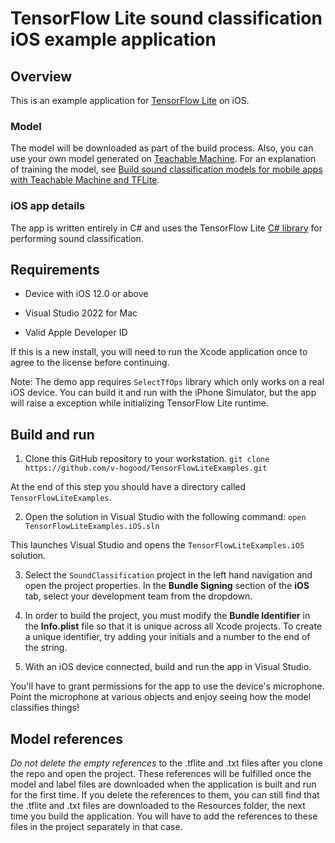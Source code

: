 # TensorFlow Lite sound classification iOS example application

## Overview

This is an example application for [TensorFlow Lite](https://tensorflow.org/lite)
on iOS.

### Model

The model will be downloaded as part of the build process. Also, you can use
your own model generated on
[Teachable Machine](https://teachablemachine.withgoogle.com/train/audio). For an
explanation of training the model, see [Build sound classification models for
mobile apps with Teachable Machine and
TFLite](https://blog.tensorflow.org/2020/12/build-sound-classification-models-for-mobile-apps-with-teachable-machine-and-tflite.html).

### iOS app details

The app is written entirely in C# and uses the TensorFlow Lite
[C# library](https://github.com/v-hogood/TensorFlowLiteSupport/tree/main/TensorFlowLite)
for performing sound classification.

## Requirements

*   Device with iOS 12.0 or above

*   Visual Studio 2022 for Mac

*   Valid Apple Developer ID

If this is a new install, you will need to run the Xcode application once to
agree to the license before continuing.

Note:
The demo app requires `SelectTfOps` library which only works on a real iOS
device. You can build it and run with the iPhone Simulator, but the app will
raise a exception while initializing TensorFlow Lite runtime.

## Build and run

1.  Clone this GitHub repository to your workstation. `git clone
    https://github.com/v-hogood/TensorFlowLiteExamples.git`

At the end of this step you should have a directory called
`TensorFlowLiteExamples`.

2.  Open the solution in Visual Studio with the following command: `open
    TensorFlowLiteExamples.iOS.sln`

This launches Visual Studio and opens the `TensorFlowLiteExamples.iOS` solution.

3.  Select the `SoundClassification` project in the left hand navigation and open
    the project properties. In the **Bundle Signing** section of the **iOS**
    tab, select your development team from the dropdown.

4.  In order to build the project, you must modify the **Bundle Identifier** in
    the **Info.plist** file so that it is unique across all Xcode projects. To
    create a unique identifier, try adding your initials and a number to the end
    of the string.

5.  With an iOS device connected, build and run the app in Visual Studio.

You'll have to grant permissions for the app to use the device's microphone. Point
the microphone at various objects and enjoy seeing how the model classifies things!

## Model references
_Do not delete the empty references_ to the .tflite and .txt files after you
clone the repo and open the project. These references will be fulfilled once the
model and label files are downloaded when the application is built and run for
the first time. If you delete the references to them, you can still find that
the .tflite and .txt files are downloaded to the Resources folder, the next time you
build the application. You will have to add the references to these files in the
project separately in that case.
